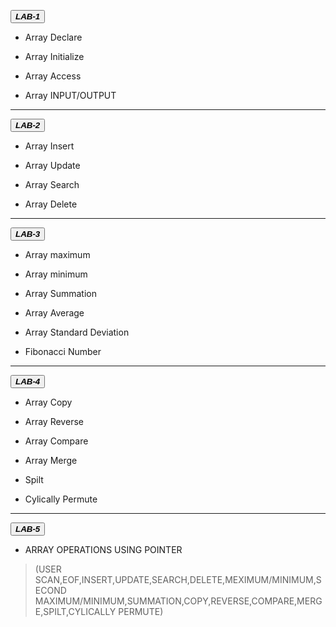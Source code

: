  <button class="button-save large">_**LAB-1**_</button>

  - Array Declare 

  - Array Initialize

  - Array Access

  - Array INPUT/OUTPUT

---
 
 <button class="button-save large">_**LAB-2**_</button>

  - Array Insert

  - Array Update

  - Array Search

  - Array Delete

---

 <button class="button-save large">_**LAB-3**_</button>


 - Array maximum

 - Array minimum

 - Array Summation

 - Array Average

 - Array Standard Deviation

 - Fibonacci Number

---

 <button class="button-save large">_**LAB-4**_</button>


 - Array Copy

 - Array Reverse

 - Array Compare

 - Array Merge

 - Spilt

 - Cylically Permute

---

 <button class="button-save large">_**LAB-5**_</button>


  - ARRAY OPERATIONS USING POINTER

 >(USER SCAN,EOF,INSERT,UPDATE,SEARCH,DELETE,MEXIMUM/MINIMUM,SECOND MAXIMUM/MINIMUM,SUMMATION,COPY,REVERSE,COMPARE,MERGE,SPILT,CYLICALLY PERMUTE)

